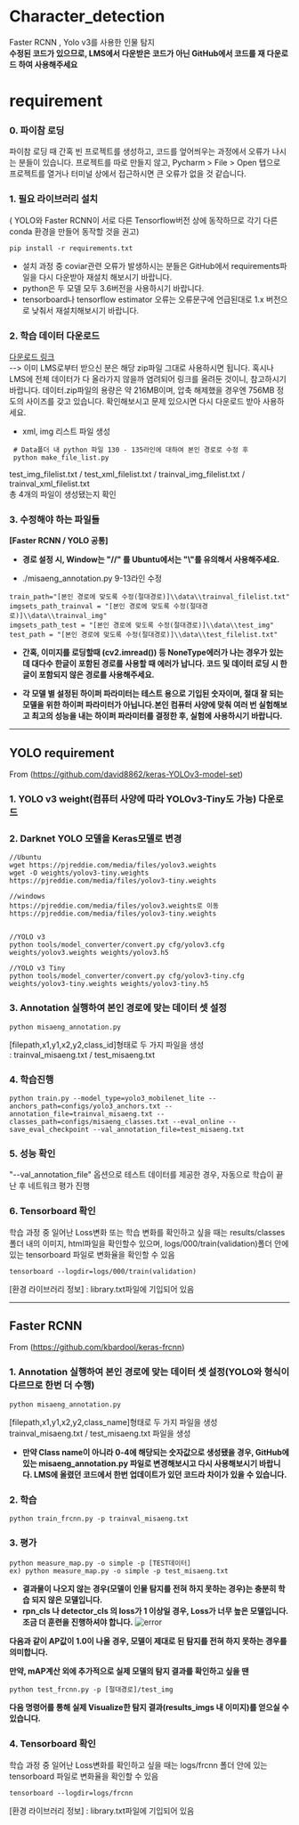 # Character_detection
Faster RCNN , Yolo v3를 사용한 인물 탐지   
__수정된 코드가 있으므로, LMS에서 다운받은 코드가 아닌 GitHub에서 코드를 재 다운로드 하여 사용해주세요__


# requirement

### __0. 파이참 로딩__ ###   
파이참 로딩 때 간혹 빈 프로젝트를 생성하고, 코드를 엎어씌우는 과정에서 오류가 나시는 분들이 있습니다.
프로젝트를 따로 만들지 않고, Pycharm > File > Open 탭으로 프로젝트를 열거나 터미널 상에서 접근하시면 큰 오류가 없을 것 같습니다.


### __1. 필요 라이브러리 설치__ ###   
( YOLO와 Faster RCNN이 서로 다른 Tensorflow버전 상에 동작하므로 
각기 다른 conda 환경을 만들어 동작할 것을 권고)
```
pip install -r requirements.txt
```
- 설치 과정 중 coviar관련 오류가 발생하시는 분들은 GitHub에서 requirements파일을 다시 다운받아 재설치 해보시기 바랍니다.
- python은 두 모델 모두 3.6버전을 사용하시기 바랍니다.   
- tensorboard나 tensorflow estimator 오류는 오류문구에 언급된대로 1.x 버전으로 낮춰서 재설치해보시기 바랍니다.   

### __2. 학습 데이터 다운로드__ ###   

[다운로드 링크](https://drive.google.com/file/d/1lHP_92tj3pkonEoxwvqD_am7XsePbSl4/view?usp=sharing)   
--> 이미 LMS로부터 받으신 분은 해당 zip파일 그대로 사용하시면 됩니다. 혹시나 LMS에 전체 데이터가 다 올라가지 않을까 염려되어 링크를 올려둔 것이니, 참고하시기 바랍니다. 데이터.zip파일의 용량은 약 216MB이며, 압축 해제했을 경우엔 756MB 정도의 사이즈를 갖고 있습니다. 확인해보시고 문제 있으시면 다시 다운로드 받아 사용하세요.

- xml, img 리스트 파일 생성
```
 # Data폴더 내 python 파일 130 - 135라인에 대하여 본인 경로로 수정 후
 python make_file_list.py
 ```
test_img_filelist.txt / test_xml_filelist.txt / trainval_img_filelist.txt / trainval_xml_filelist.txt   
총 4개의 파일이 생성됐는지 확인

### __3. 수정해야 하는 파일들__ ###

__[Faster RCNN / YOLO 공통]__
- __경로 설정 시, Window는 "//" 를 Ubuntu에서는 "\\"를 유의해서 사용해주세요.__

- ./misaeng_annotation.py 9-13라인 수정
```
train_path="[본인 경로에 맞도록 수정(절대경로)]\\data\\trainval_filelist.txt"
imgsets_path_trainval = "[본인 경로에 맞도록 수정(절대경로)]\\data\\trainval_img"
imgsets_path_test = "[본인 경로에 맞도록 수정(절대경로)]\\data\\test_img"
test_path = "[본인 경로에 맞도록 수정(절대경로)]\\data\\test_filelist.txt"
```
- __간혹, 이미지를 로딩할때 (cv2.imread()) 등 NoneType에러가 나는 경우가 있는데 대다수 한글이 포함된 경로를 사용할 때 에러가 납니다. 코드 및 데이터 로딩 시 한글이 포함되지 않은 경로를 사용해주세요.__

- __각 모델 별 설정된 하이퍼 파라미터는 테스트 용으로 기입된 숫자이며, 절대 잘 되는 모델을 위한 하이퍼 파라미터가 아닙니다.본인 컴퓨터 사양에 맞춰 여러 번 실험해보고 최고의 성능을 내는 하이퍼 파라미터를 결정한 후, 실험에 사용하시기 바랍니다.__

------------

## YOLO requirement
From (https://github.com/david8862/keras-YOLOv3-model-set)   

### __1. YOLO v3 weight(컴퓨터 사양에 따라 YOLOv3-Tiny도 가능) 다운로드__ ###
### __2. Darknet YOLO 모델을 Keras모델로 변경__ ###

  ```
  //Ubuntu   
  wget https://pjreddie.com/media/files/yolov3.weights   
  wget -O weights/yolov3-tiny.weights https://pjreddie.com/media/files/yolov3-tiny.weights   
  
  //windows   
  https://pjreddie.com/media/files/yolov3.weights로 이동   
  https://pjreddie.com/media/files/yolov3-tiny.weights    
  
  
  //YOLO v3   
  python tools/model_converter/convert.py cfg/yolov3.cfg weights/yolov3.weights weights/yolov3.h5   
  
  //YOLO v3 Tiny   
  python tools/model_converter/convert.py cfg/yolov3-tiny.cfg weights/yolov3-tiny.weights weights/yolov3-tiny.h5   
  
  ```
  
### __3. Annotation 실행하여 본인 경로에 맞는 데이터 셋 설정__ ###

  ```
  python misaeng_annotation.py
  ```
  [filepath,x1,y1,x2,y2,class_id]형태로 두 가지 파일을 생성   
  : trainval_misaeng.txt / test_misaeng.txt
  
### __4. 학습진행__ ###

  ```
  python train.py --model_type=yolo3_mobilenet_lite --anchors_path=configs/yolo3_anchors.txt --annotation_file=trainval_misaeng.txt --classes_path=configs/misaeng_classes.txt --eval_online --save_eval_checkpoint --val_annotation_file=test_misaeng.txt
  ```
### __5. 성능 확인__ ###   

  "--val_annotation_file" 옵션으로 테스트 데이터를 제공한 경우, 자동으로 학습이 끝난 후 네트워크 평가 진행
  
### __6. Tensorboard 확인__ ###   

   학습 과정 중 일어난 Loss변화 또는 학습 변화를 확인하고 싶을 때는 results/classes폴더 내의 이미지, html파일을 확인할수 있으며,
   logs/000/train(validation)폴더 안에 있는 tensorboard 파일로 변화율을 확인할 수 있음
   ```
   tensorboard --logdir=logs/000/train(validation)
   ```
   
   [환경 라이브러리 정보] : library.txt파일에 기입되어 있음

------------

## Faster RCNN
From (https://github.com/kbardool/keras-frcnn)

### __1. Annotation 실행하여 본인 경로에 맞는 데이터 셋 설정(YOLO와 형식이 다르므로 한번 더 수행)__ ###   

   ```
   python misaeng_annotation.py
   ```

   [filepath,x1,y1,x2,y2,class_name]형태로 두 가지 파일을 생성
   trainval_misaeng.txt / test_misaeng.txt 파일을 생성   
   
   - __만약 Class name이 아니라 0-4에 해당되는 숫자값으로 생성됐을 경우, GitHub에 있는 misaeng_annotation.py 파일로 변경해보시고 다시 사용해보시기 바랍니다. LMS에 올렸던 코드에서 한번 업데이트가 있던 코드라 차이가 있을 수 있습니다.__

### __2. 학습__ ###   

   ```
   python train_frcnn.py -p trainval_misaeng.txt
   ```

### __3. 평가__ ###   

   ```
   python measure_map.py -o simple -p [TEST데이터]
   ex) python measure_map.py -o simple -p test_misaeng.txt
   ```
- __결과물이 나오지 않는 경우(모델이 인물 탐지를 전혀 하지 못하는 경우)는 충분히 학습 되지 않은 모델입니다.__   
- __rpn_cls 나 detector_cls 의 loss가 1 이상일 경우, Loss가 너무 높은 모델입니다. 조금 더 훈련을 진행하셔야 합니다.__
![error](https://user-images.githubusercontent.com/30281608/95056881-502ec880-0730-11eb-9f24-98f3dc163036.png)   

__다음과 같이 AP값이 1.0이 나올 경우, 모델이 제대로 된 탐지를 전혀 하지 못하는 경우를 의미합니다.__

__만약, mAP계산 외에 추가적으로 실제 모델의 탐지 결과를 확인하고 싶을 땐__
```
python test_frcnn.py -p [절대경로]/test_img
```
__다음 명령어를 통해 실제 Visualize한 탐지 결과(results_imgs 내 이미지)를 얻으실 수 있습니다.__

### __4. Tensorboard 확인__ ###   

학습 과정 중 일어난 Loss변화를 확인하고 싶을 때는 logs/frcnn 폴더 안에 있는 tensorboard 파일로 변화율을 확인할 수 있음
   ```
   tensorboard --logdir=logs/frcnn
   ```
   
   [환경 라이브러리 정보] : library.txt파일에 기입되어 있음
